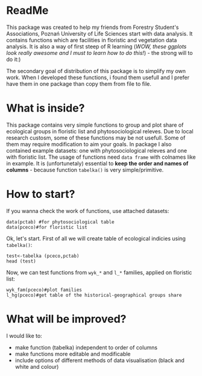 ReadMe
========

This package was created to help my friends from Forestry Student's Associations, Poznań University of Life Sciences start with data analysis. It contains functions which are facilities in floristic and vegetation data analysis. It is also a way of first steep of R learning (*WOW, these ggplots look really awesome and I must to learn how to do this!*) - the strong will to do it:)

The secondary goal of distribution of this package is to simplify my own work. When I developed these functions, i found them usefull and I prefer have them in one package than copy them from file to file.

What is inside?
==========
This package contains very simple functions to group and plot share of ecological groups in floristic list and phytosociological releves. Due to local research custosm, some of these functions may be not usefull. Some of them may require modification to aim your goals. In package I also contained example datasets: one with phytosociological releves and one with floristic list. The usage of functions need `data frame` with colnames like in example. It is (unfortunetaly) essential to **keep the order and names of columns** - because function `tabelka()` is very simple/primitive. 

How to start?
======
If you wanna check the work of functions, use attached datasets:
```{r eval=FALSE}
data(pctab) #for phytosociological table
data(pceco)#for floristic list
```
Ok, let's start. First of all we will create table of ecological indicies using `tabelka()`:
```{r eval=FALSE} 
test<-tabelka (pceco,pctab)
head (test)
```
Now, we can test functions from `wyk_*` and `l_*` families, applied on floristic list:
```(r eval=FALSE}
wyk_fam(pceco)#plot families
l_hg(pceco)#get table of the historical-geographical groups share
```

What will be improved?
========
I would like to:
- make function (tabelka) independent to order of columns
- make functions more editable and modificable
- include options of different methods of data visualisation (black and white and colour)

